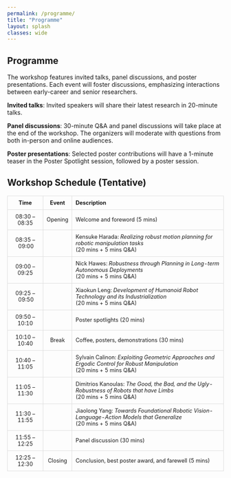 ```yaml
---
permalink: /programme/
title: "Programme"
layout: splash
classes: wide
---
```

<!-- 
**Disclaimer:** This workshop is not yet confirmed. We are working on our proposal submission.
{: .notice--danger}

**Warning:** This website is under construction.
{: .notice--warning} -->


## Programme

The workshop features invited talks, panel discussions, and poster presentations. Each event will foster discussions, emphasizing interactions between early-career and senior researchers.

**Invited talks**: Invited speakers will share their latest research in 20-minute talks.

**Panel discussions**: 30-minute Q&A and panel discussions will take place at the end of the workshop. The organizers will moderate with questions from both in-person and online audiences.

**Poster presentations**: Selected poster contributions will have a 1-minute teaser in the Poster Spotlight session, followed by a poster session.

## Workshop Schedule (Tentative)

<style>
  table {
    width: 100%;
    border-collapse: collapse;
    font-size: 0.9em; /* Increase the font size */
  }
  th, td {
    border: 1px solid #ddd;
    padding: 8px;
    text-align: center;
  }
</style>


|     Time      |  Event  | Description                                           | 
| :-----------: | :-----: | :---------------------------------------------------- |
| 08:30 – 08:35 | Opening | Welcome and foreword (5 mins)                         |
| 08:35 – 09:00 |         | Kensuke Harada: *Realizing robust motion planning for robotic manipulation tasks*  <br> (20 mins + 5 mins Q&A)|
| 09:00 – 09:25 |         | Nick Hawes: *Robustness through Planning in Long-term Autonomous Deployments* <br> (20 mins + 5 mins Q&A)|
| 09:25 – 09:50 |         | Xiaokun Leng: *Development of Humanoid Robot Technology and its Industrialization* <br> (20 mins + 5 mins Q&A)|
| 09:50 – 10:10 |         | Poster spotlights (20 mins)                           |
| 10:10 – 10:40 |  Break  | Coffee, posters, demonstrations (30 mins)             |
| 10:40 – 11:05 |         | Sylvain Calinon: *Exploiting Geometric Approaches and Ergodic Control for Robust Manipulation* <br> (20 mins + 5 mins Q&A)|
| 11:05 – 11:30 |         | Dimitrios Kanoulas: *The Good, the Bad, and the Ugly-Robustness of Robots that have Limbs* <br> (20 mins + 5 mins Q&A)|
| 11:30 – 11:55 |         | Jiaolong Yang: *Towards Foundational Robotic Vision-Language-Action Models that Generalize* <br> (20 mins + 5 mins Q&A)|
| 11:55 – 12:25 |         | Panel discussion (30 mins)                            |
| 12:25 – 12:30 | Closing | Conclusion, best poster award, and farewell (5 mins) |

<!-- ### Full-day workshop

|      Time      |  Event  | Description                                 |
| :------------: | :-----: | :------------------------------------------ |
| 08:45 – 09:00  | Opening | Welcome and foreword                        |
| 09:00 – 09:30  |         | Speaker (20 mins talk + 10 mins Q&A)        |
| 09:30 – 10:00  |         | Speaker (20 mins talk + 10 mins Q&A)        |
| 10:00 – 10:30  |         | Poster spotlights                           |
| 10:30 – 11:00  |  Break  | Coffee, tea, and posters                    |
| 11:00 – 11:30  |         | Speaker (20 mins talk + 10 mins Q&A)        |
| 11:30 – 12:00  |         | Speaker (20 mins talk + 10 mins Q&A)        |
| 12:00 – 13:30  |  Lunch  | Lunch break                                 |
| 13:30 – 14:00  |         | Speaker (20 mins talk + 10 mins Q&A)        |
| 14:00 – 14:30  |         | Speaker (20 mins talk + 10 mins Q&A)        |
| 14:30 – 15:00  |  Break  | Coffee, tea, and posters                    |
| 15:00 – 16:00  |         | Panel discussion                            |
| 16:00 – 17:00  |         | ?                                           |
| 17:00 – 17:45  |         | ?                                           |
| 17:45 – 18:00  | Closing | Conclusion, best poster award, and farewell |
| 18:00 – *Late* | Dinner  | Food and drinks at a restaurant TBD         | -->
